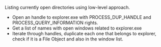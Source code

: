 Listing currently open directories using low-level approach.

* Open an handle to explorer.exe with PROCESS_DUP_HANDLE and PROCESS_QUERY_INFORMATION rights.
* Get a list of names with open windows related to explorer.exe
* Iterate through handles, duplicate each one that belongs to explorer, check if it is a File Object and also in the window list.
